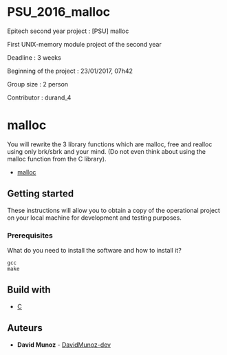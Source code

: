 # PSU_2016_malloc

Epitech second year project : [PSU] malloc

First UNIX-memory module project of the second year

Deadline : 3 weeks

Beginning of the project : 23/01/2017, 07h42

Group size : 2 person

Contributor : durand_4

# malloc

You will rewrite the 3 library functions which are malloc, free and realloc using only brk/sbrk and your mind. (Do not even think
about using the malloc function from the C library).

* [malloc](http://manpagesfr.free.fr/man/man3/malloc.3.html)

## Getting started

These instructions will allow you to obtain a copy of the operational project on your local machine for development and testing purposes.

### Prerequisites

What do you need to install the software and how to install it?

```
gcc
make
```

## Build with

* [C](https://en.wikipedia.org/wiki/C_(programming_language))

## Auteurs

* **David Munoz** - [DavidMunoz-dev](https://github.com/davidmunoz-dev)
